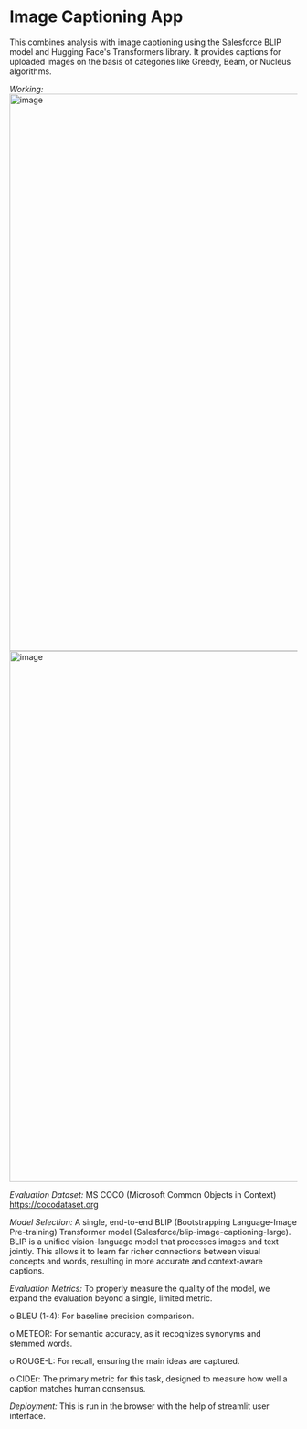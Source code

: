# Image Captioning App

This combines analysis with image captioning using the Salesforce BLIP model and Hugging Face's Transformers library. It provides captions for uploaded images on the basis of categories like Greedy, Beam, or Nucleus algorithms.

*Working:*
<img width="1883" height="975" alt="image" src="https://github.com/user-attachments/assets/202f1b0d-9168-4fbb-ab8d-61b6190f9163" />
<img width="1865" height="929" alt="image" src="https://github.com/user-attachments/assets/73d674d7-bdc3-48e0-991b-700cf17f4e13" />


*Evaluation Dataset:* MS COCO (Microsoft Common Objects in Context) https://cocodataset.org

*Model Selection:*
A single, end-to-end BLIP (Bootstrapping Language-Image Pre-training) Transformer model (Salesforce/blip-image-captioning-large).
BLIP is a unified vision-language model that processes images and text jointly. This allows it to learn far richer connections between visual concepts and words, resulting in more accurate and context-aware captions. 

*Evaluation Metrics:* 
To properly measure the quality of the model, we expand the evaluation beyond a single, limited metric.

o	BLEU (1-4): For baseline precision comparison.

o	METEOR: For semantic accuracy, as it recognizes synonyms and stemmed words.

o	ROUGE-L: For recall, ensuring the main ideas are captured.

o	CIDEr: The primary metric for this task, designed to measure how well a caption matches human consensus.

*Deployment:* This is run in the browser with the help of streamlit user interface. 

